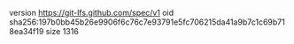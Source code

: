 version https://git-lfs.github.com/spec/v1
oid sha256:197b0bb45b26e9906f6c76c7e93791e5fc706215da41a9b7c1c69b718ea34f19
size 1316
